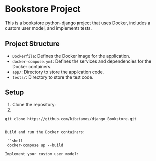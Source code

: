 # Bookstore Project

This is a bookstore python-django project that uses Docker, includes a custom user model, and implements tests.

## Project Structure

- `Dockerfile`: Defines the Docker image for the application.
- `docker-compose.yml`: Defines the services and dependencies for the Docker containers.
- `app/`: Directory to store the application code.
- `tests/`: Directory to store the test code.

## Setup

1. Clone the repository:
2. 

   ```shell
   git clone https://github.com/kibetamos/django_Bookstore.git

   
Build and run the Docker containers:

    ``shell
    docker-compose up --build

Implement your custom user model:
